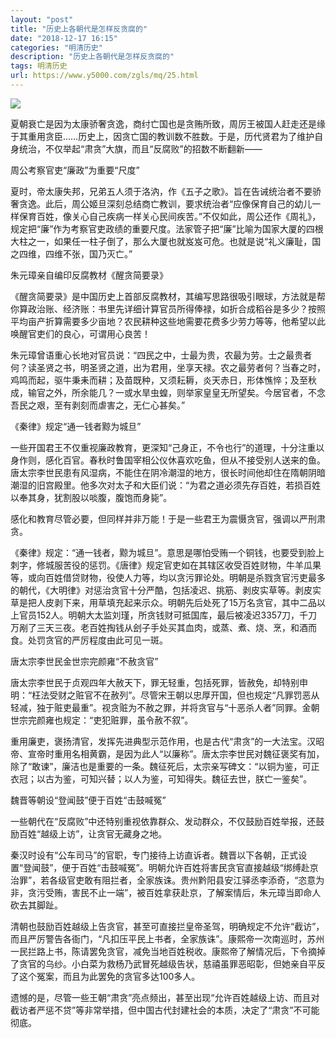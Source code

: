 ```yaml
---
layout: "post"
title: "历史上各朝代是怎样反贪腐的"
date: "2018-12-17 16:15"
categories: "明清历史"
description: "历史上各朝代是怎样反贪腐的"
tags: 明清历史
url: https://www.y5000.com/zgls/mq/25.html
---
```






![](https://img.y5000.com/uploads/allimg/120416/2-12041611335A60.jpg)

夏朝衰亡是因为太康骄奢贪逸，商纣亡国也是贪贿所致，周厉王被国人赶走还是缘于其重用贪臣……历史上，因贪亡国的教训数不胜数。于是，历代贤君为了维护自身统治，不仅举起“肃贪”大旗，而且“反腐败”的招数不断翻新——

  
周公考察官吏“廉政”为重要“尺度”

  
夏时，帝太康失邦，兄弟五人须于洛汭，作《五子之歌》。旨在告诫统治者不要骄奢贪逸。此后，周公姬旦深刻总结商亡教训，要求统治者“应像保育自己的幼儿一样保育百姓，像关心自己疾病一样关心民间疾苦。”不仅如此，周公还作《周礼》，规定把“廉”作为考察官吏政绩的重要尺度。法家管子把“廉”比喻为国家大厦的四根大柱之一，如果任一柱子倒了，那么大厦也就岌岌可危。也就是说“礼义廉耻，国之四维，四维不张，国乃灭亡。”

  
朱元璋亲自编印反腐教材《醒贪简要录》

  
《醒贪简要录》是中国历史上首部反腐教材，其编写思路很吸引眼球，方法就是帮你算政治账、经济账：书里先详细计算官员所得俸禄，如折合成稻谷是多少？按照平均亩产折算需要多少亩地？农民耕种这些地需要花费多少劳力等等，他希望以此唤醒官吏们的良心，可谓用心良苦！

  
朱元璋曾语重心长地对官员说：“四民之中，士最为贵，农最为劳。士之最贵者何？读圣贤之书，明圣贤之道，出为君用，坐享天禄。农之最劳者何？当春之时，鸡鸣而起，驱牛秉耒而耕；及苗既种，又须耘耨，炎天赤日，形体憔悴；及至秋成，输官之外，所余能几？一或水旱虫蝗，则举家皇皇无所望矣。今居官者，不念吾民之艰，至有剥刻而虐害之，无仁心甚矣。”

  
《秦律》规定“通一钱者黥为城旦”

  
一些开国君王不仅重视廉政教育，更深知“己身正，不令也行”的道理，十分注重以身作则，感化百官。春秋时鲁国宰相公仪休喜欢吃鱼，但从不接受别人送来的鱼。唐太宗李世民患有风湿病，不能住在阴冷潮湿的地方，很长时间他却住在隋朝阴暗潮湿的旧宫殿里。他多次对太子和大臣们说：“为君之道必须先存百姓，若损百姓以奉其身，犹割股以啖腹，腹饱而身毙”。

  
感化和教育尽管必要，但同样并非万能！于是一些君王为震慑贪官，强调以严刑肃贪。

  
《秦律》规定：“通一钱者，黥为城旦”。意思是哪怕受贿一个铜钱，也要受到脸上刺字，修城服苦役的惩罚。《唐律》规定官吏如在其辖区收受百姓财物，牛羊瓜果等，或向百姓借贷财物，役使人力等，均以贪污罪论处。明朝是杀戮贪官污吏最多的朝代，《大明律》对惩治贪官十分严酷，包括凌迟、挑筋、剥皮实草等。剥皮实草是把人皮剥下来，用草填充起来示众。明朝先后处死了15万名贪官，其中二品以上官员152人。明朝大太监刘瑾，所贪钱财可抵国库，最后被凌迟3357刀，千刀万剐了三天三夜。老百姓掏钱从刽子手处买其血肉，或蒸、煮、烧、烹，和酒而食。处罚贪官的严厉程度由此可见一斑。

唐太宗李世民金世宗完颜雍“不赦贪官”

  
唐太宗李世民于贞观四年大赦天下，罪无轻重，包括死罪，皆赦免，却特别申明：“枉法受财之赃官不在赦列”。尽管宋王朝以忠厚开国，但也规定“凡罪罚恶从轻减，独于赃吏最重”。视贪赃为不赦之罪，并将贪官与“十恶杀人者”同罪。金朝世宗完颜雍也规定：“吏犯赃罪，虽令赦不叙”。

  
重用廉吏，褒扬清官，发挥先进典型示范作用，也是古代“肃贪”的一大法宝。汉昭帝、宣帝时重用名相黄霸，是因为此人“以廉称”。唐太宗李世民对魏征褒奖有加，除了“敢谏”，廉洁也是重要的一条。魏征死后，太宗亲写碑文：“以铜为鉴，可正衣冠；以古为鉴，可知兴替；以人为鉴，可知得失。魏征去世，朕亡一鉴矣”。

  
魏晋等朝设“登闻鼓”便于百姓“击鼓喊冤”

  
一些朝代在“反腐败”中还特别重视依靠群众、发动群众，不仅鼓励百姓举报，还鼓励百姓“越级上访”，让贪官无藏身之地。

  
秦汉时设有“公车司马”的官职，专门接待上访直诉者。魏晋以下各朝，正式设置“登闻鼓”，便于百姓“击鼓喊冤”。明朝允许百姓将害民贪官直接越级“绑缚赴京治罪”，若各级官吏敢有阻拦者，全家族诛。贵州黔阳县安江驿丞李添奇，“恣意为非，贪污受贿，害民不止一端”，被百姓拿获赴京，了解案情后，朱元璋当即命人砍去其脚趾。

  
清朝也鼓励百姓越级上告贪官，甚至可直接拦皇帝圣驾，明确规定不允许“截访”，而且严厉警告各衙门，“凡扣压平民上书者，全家族诛”。康熙帝一次南巡时，苏州一民拦路上书，陈请罢免贪官，减免当地百姓税收。康熙帝了解情况后，下令摘掉了贪官的乌纱。小白菜为救杨乃武冒死越级告状，慈禧虽罪恶昭彰，但她亲自平反了这个冤案，而且为此罢免的贪官多达100多人。

  
遗憾的是，尽管一些王朝“肃贪”亮点频出，甚至出现“允许百姓越级上访、而且对截访者严惩不贷”等非常举措，但中国古代封建社会的本质，决定了“肃贪”不可能彻底。
